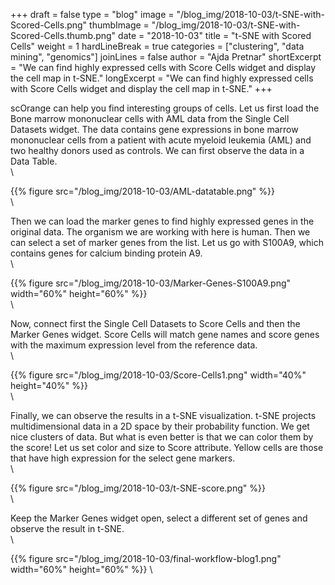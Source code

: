 +++
draft = false
type = "blog"
image = "/blog_img/2018-10-03/t-SNE-with-Scored-Cells.png"
thumbImage = "/blog_img/2018-10-03/t-SNE-with-Scored-Cells.thumb.png"
date = "2018-10-03"
title = "t-SNE with Scored Cells"
weight = 1
hardLineBreak = true 
categories = ["clustering", "data mining", "genomics"]
joinLines = false
author = "Ajda Pretnar"
shortExcerpt = "We can find highly expressed cells with Score Cells widget and display the cell map in t-SNE."
longExcerpt = "We can find highly expressed cells with Score Cells widget and display the cell map in t-SNE."
+++

scOrange can help you find interesting groups of cells. Let us first load the Bone marrow mononuclear cells with AML data from the Single Cell Datasets widget. The data contains gene expressions in bone marrow mononuclear cells from a patient with acute myeloid leukemia (AML) and two healthy donors used as controls. We can first observe the data in a Data Table.
\
\

{{% figure src="/blog_img/2018-10-03/AML-datatable.png" %}}
\
\

Then we can load the marker genes to find highly expressed genes in the original data. The organism we are working with here is human. Then we can select a set of marker genes from the list. Let us go with S100A9, which contains genes for calcium binding protein A9.
\
\

{{% figure src="/blog_img/2018-10-03/Marker-Genes-S100A9.png" width="60%" height="60%" %}}
\
\

Now, connect first the Single Cell Datasets to Score Cells and then the Marker Genes widget. Score Cells will match gene names and score genes with the maximum expression level from the reference data.
\
\

{{% figure src="/blog_img/2018-10-03/Score-Cells1.png" width="40%" height="40%" %}}
\
\

Finally, we can observe the results in a t-SNE visualization. t-SNE projects multidimensional data in a 2D space by their probability function. We get nice clusters of data. But what is even better is that we can color them by the score! Let us set color and size to Score attribute. Yellow cells are those that have high expression for the select gene markers.
\
\

{{% figure src="/blog_img/2018-10-03/t-SNE-score.png" %}}
\
\

Keep the Marker Genes widget open, select a different set of genes and observe the result in t-SNE.
\
\

{{% figure src="/blog_img/2018-10-03/final-workflow-blog1.png" width="60%" height="60%" %}}
\
